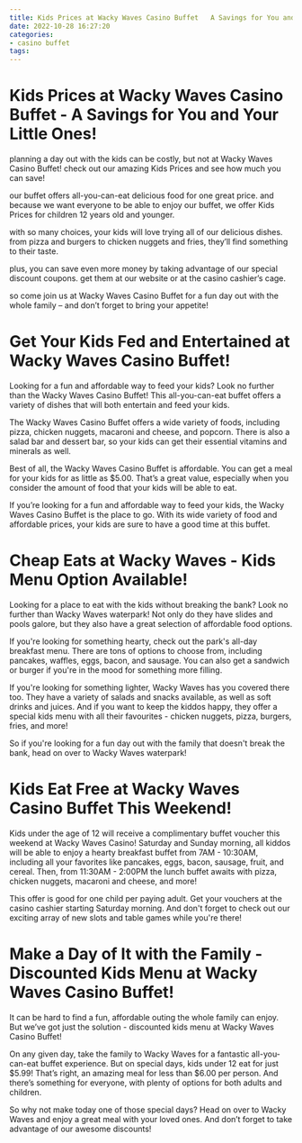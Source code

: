 ```yaml
---
title: Kids Prices at Wacky Waves Casino Buffet   A Savings for You and Your Little Ones!
date: 2022-10-28 16:27:20
categories:
- casino buffet
tags:
---
```



#  Kids Prices at Wacky Waves Casino Buffet - A Savings for You and Your Little Ones!

 planning a day out with the kids can be costly, but not at Wacky Waves Casino Buffet! check out our amazing Kids Prices and see how much you can save!

our buffet offers all-you-can-eat delicious food for one great price. and because we want everyone to be able to enjoy our buffet, we offer Kids Prices for children 12 years old and younger.

with so many choices, your kids will love trying all of our delicious dishes. from pizza and burgers to chicken nuggets and fries, they’ll find something to their taste.

plus, you can save even more money by taking advantage of our special discount coupons. get them at our website or at the casino cashier’s cage.

so come join us at Wacky Waves Casino Buffet for a fun day out with the whole family – and don’t forget to bring your appetite!

#  Get Your Kids Fed and Entertained at Wacky Waves Casino Buffet!

Looking for a fun and affordable way to feed your kids? Look no further than the Wacky Waves Casino Buffet! This all-you-can-eat buffet offers a variety of dishes that will both entertain and feed your kids.

The Wacky Waves Casino Buffet offers a wide variety of foods, including pizza, chicken nuggets, macaroni and cheese, and popcorn. There is also a salad bar and dessert bar, so your kids can get their essential vitamins and minerals as well.

Best of all, the Wacky Waves Casino Buffet is affordable. You can get a meal for your kids for as little as $5.00. That’s a great value, especially when you consider the amount of food that your kids will be able to eat.

If you’re looking for a fun and affordable way to feed your kids, the Wacky Waves Casino Buffet is the place to go. With its wide variety of food and affordable prices, your kids are sure to have a good time at this buffet.

#  Cheap Eats at Wacky Waves - Kids Menu Option Available!

Looking for a place to eat with the kids without breaking the bank? Look no further than Wacky Waves waterpark! Not only do they have slides and pools galore, but they also have a great selection of affordable food options.

If you're looking for something hearty, check out the park's all-day breakfast menu. There are tons of options to choose from, including pancakes, waffles, eggs, bacon, and sausage. You can also get a sandwich or burger if you're in the mood for something more filling.

If you're looking for something lighter, Wacky Waves has you covered there too. They have a variety of salads and snacks available, as well as soft drinks and juices. And if you want to keep the kiddos happy, they offer a special kids menu with all their favourites - chicken nuggets, pizza, burgers, fries, and more!

So if you're looking for a fun day out with the family that doesn't break the bank, head on over to Wacky Waves waterpark!

#  Kids Eat Free at Wacky Waves Casino Buffet This Weekend!

Kids under the age of 12 will receive a complimentary buffet voucher this weekend at Wacky Waves Casino! Saturday and Sunday morning, all kiddos will be able to enjoy a hearty breakfast buffet from 7AM - 10:30AM, including all your favorites like pancakes, eggs, bacon, sausage, fruit, and cereal. Then, from 11:30AM - 2:00PM the lunch buffet awaits with pizza, chicken nuggets, macaroni and cheese, and more!

This offer is good for one child per paying adult. Get your vouchers at the casino cashier starting Saturday morning. And don't forget to check out our exciting array of new slots and table games while you're there!

#  Make a Day of It with the Family - Discounted Kids Menu at Wacky Waves Casino Buffet!

It can be hard to find a fun, affordable outing the whole family can enjoy. But we’ve got just the solution - discounted kids menu at Wacky Waves Casino Buffet!

On any given day, take the family to Wacky Waves for a fantastic all-you-can-eat buffet experience. But on special days, kids under 12 eat for just $5.99! That’s right, an amazing meal for less than $6.00 per person. And there’s something for everyone, with plenty of options for both adults and children.

So why not make today one of those special days? Head on over to Wacky Waves and enjoy a great meal with your loved ones. And don’t forget to take advantage of our awesome discounts!